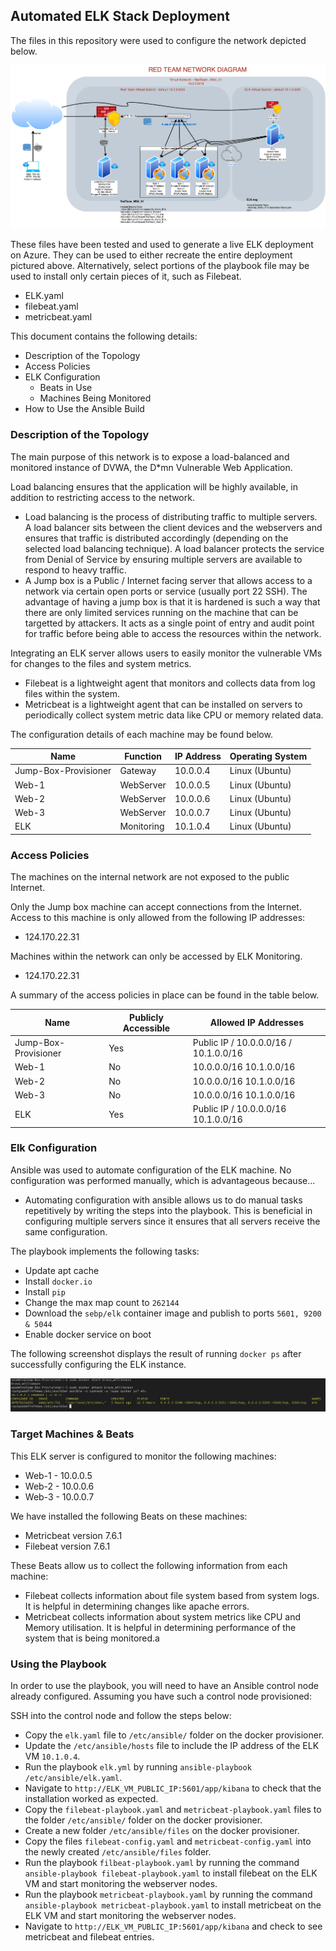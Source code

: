 ## Automated ELK Stack Deployment

The files in this repository were used to configure the network depicted below.

![Red Team Network Diagram](Ansible/RedTeam_ELK_NetworkDiagram.png)

These files have been tested and used to generate a live ELK deployment on Azure. They can be used to either recreate the entire deployment pictured above. Alternatively, select portions of the playbook file may be used to install only certain pieces of it, such as Filebeat.

  - ELK.yaml
  - filebeat.yaml
  - metricbeat.yaml

This document contains the following details:
- Description of the Topology
- Access Policies
- ELK Configuration
  - Beats in Use
  - Machines Being Monitored
- How to Use the Ansible Build


### Description of the Topology

The main purpose of this network is to expose a load-balanced and monitored instance of DVWA, the D*mn Vulnerable Web Application.

Load balancing ensures that the application will be highly available, in addition to restricting access to the network.
- Load balancing is the process of distributing traffic to multiple servers. A load balancer sits between the client devices and the webservers and ensures that traffic is distributed accordingly (depending on the selected load balancing technique). A load balancer protects the service from Denial of Service by ensuring multiple servers are available to respond to heavy traffic. 
- A Jump box is a Public / Internet facing server that allows access to a network via certain open ports or service (usually port 22 SSH). The advantage of having a jump box is that it is hardened is such a way that there are only limited services running on the machine that can be targetted by attackers. It acts as a single point of entry and audit point for traffic before being able to access the resources within the network.

Integrating an ELK server allows users to easily monitor the vulnerable VMs for changes to the files and system metrics.
- Filebeat is a lightweight agent that monitors and collects data from log files within the system.
- Metricbeat is a lightweight agent that can be installed on servers to periodically collect system metric data like CPU or memory related data.

The configuration details of each machine may be found below.


| Name     | Function | IP Address | Operating System |
|----------|----------|------------|------------------|
| Jump-Box-Provisioner | Gateway  | 10.0.0.4   | Linux (Ubuntu)   |
| Web-1    | WebServer         | 10.0.0.5           | Linux (Ubuntu)                 |
| Web-2    | WebServer         | 10.0.0.6           | Linux (Ubuntu)                 |
| Web-3    | WebServer         | 10.0.0.7           | Linux (Ubuntu)                 |
| ELK    | Monitoring         | 10.1.0.4          | Linux (Ubuntu)                 |

### Access Policies

The machines on the internal network are not exposed to the public Internet. 

Only the Jump box machine can accept connections from the Internet. Access to this machine is only allowed from the following IP addresses:
- 124.170.22.31

Machines within the network can only be accessed by ELK Monitoring.
- 124.170.22.31

A summary of the access policies in place can be found in the table below.

| Name     | Publicly Accessible | Allowed IP Addresses |
|----------|---------------------|----------------------|
| Jump-Box-Provisioner | Yes         | Public IP / 10.0.0.0/16 / 10.1.0.0/16   |
|    Web-1      | No                    | 10.0.0.0/16 10.1.0.0/16                     |
|    Web-2     | No                    | 10.0.0.0/16  10.1.0.0/16                   |
|    Web-3     | No                    | 10.0.0.0/16  10.1.0.0/16                   |
|    ELK    | Yes                    | Public IP / 10.0.0.0/16  10.1.0.0/16                   |

### Elk Configuration

Ansible was used to automate configuration of the ELK machine. No configuration was performed manually, which is advantageous because...
- Automating configuration with ansible allows us to do manual tasks repetitively by writing the steps into the playbook. This is beneficial in configuring multiple servers since it ensures that all servers receive the same configuration. 

The playbook implements the following tasks:
- Update apt cache
- Install `docker.io`
- Install `pip`
- Change the max map count to `262144`
- Download the `sebp/elk` container image and publish to ports `5601, 9200 & 5044`
- Enable docker service on boot

The following screenshot displays the result of running `docker ps` after successfully configuring the ELK instance.


![docker ps output](Ansible/docker_ps_output.png)

### Target Machines & Beats
This ELK server is configured to monitor the following machines:
- Web-1 - 10.0.0.5
- Web-2 - 10.0.0.6
- Web-3 - 10.0.0.7

We have installed the following Beats on these machines:
- Metricbeat version 7.6.1
- Filebeat version 7.6.1

These Beats allow us to collect the following information from each machine:
- Filebeat collects information about file system based from system logs. It is helpful in determining changes like apache errors.
- Metricbeat collects information about system metrics like CPU and Memory utilisation. It is helpful in determining performance of the system that is being monitored.a

### Using the Playbook
In order to use the playbook, you will need to have an Ansible control node already configured. Assuming you have such a control node provisioned: 

SSH into the control node and follow the steps below:
- Copy the `elk.yaml` file to `/etc/ansible/` folder on the docker provisioner.
- Update the `/etc/ansible/hosts` file to include the IP address of the ELK VM `10.1.0.4`.
- Run the playbook `elk.yml` by running `ansible-playbook /etc/ansible/elk.yaml`.
- Navigate to `http://ELK_VM_PUBLIC_IP:5601/app/kibana` to check that the installation worked as expected.
- Copy the `filebeat-playbook.yaml` and `metricbeat-playbook.yaml` files to the folder `/etc/ansible/` folder on the docker provisioner.
- Create a new folder `/etc/ansible/files` on the docker provisioner.
- Copy the files `filebeat-config.yaml` and `metricbeat-config.yaml` into the newly created `/etc/ansible/files` folder.
- Run the playbook `filbeat-playbook.yaml` by running the command `ansible-playbook filebeat-playbook.yaml` to install filebeat on the ELK VM and start monitoring the webserver nodes.
- Run the playbook `metricbeat-playbook.yaml` by running the command `ansible-playbook metricbeat-playbook.yaml` to install metricbeat on the ELK VM and start monitoring the webserver nodes.
- Navigate to `http://ELK_VM_PUBLIC_IP:5601/app/kibana` and check to see metricbeat and filebeat entries.

